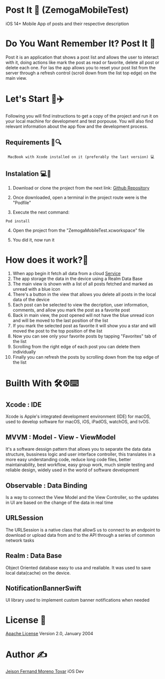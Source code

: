 # Post It 🔖 (ZemogaMobileTest)
iOS 14+ Mobile App of posts and their respective description

# Do You Want Remember It? Post It 🔖

Post it is an application that shows a post list and allows the user to interact with it, doing actions like mark the post as read or favorite, delete all post or delete each one. For las the app allows you to reset your post list from the server through a refresh control (scroll down from the list top edge) on the main view.


# Let's Start 🏁✈️

Following you will find instructions to get a copy of the project and run it on your local machine for development and test porpouse. You will also find relevant information about the app flow and the development process.


## Requirements 📖🔍

```
 MacBook with Xcode installed on it (preferably the last version) 💻
```
## Instalation 💻🔨

1) Download or clone the project from the next link:
[Github Repository](https://github.com/jfmt01/ZemogaMobileTest)

2) Once downloaded, open a terminal in the project route were is the "Podfile"

3) Execute the next command:
```
Pod install
```

4) Open the project from the "ZemogaMobileTest.xcworkspace" file

5) You did it, now run it

# How does it work?🧐

1) When app begin it fetch all data from a cloud [Service](https://my-json-server.typicode.com/jfmt01/ZemogaJSONDB/posts)
2) The app storage the data in the device using a Realm Data Base
3) The main view is shown with a list of all posts fetched and marked as unread with a blue icon
4) There's a button in the view that allows you delete all posts in the local data of the device
5) Each post can be selected to view the decription, user information, comments, and allow you mark the post as a favorite post
6) Back in main view, the post opened will not have the blue unread icon and will be moved to the last position of the list
7) If you mark the selected post as favorite it will show you a star and will moved the post to the top position of the list
8) Now you can see only your favorite posts by tapping "Favorites" tab of the list
9) Scrolling from the right edge of each post you can delete them individually
10) Finally you can refresh the posts by scrolling down from the top edge of the list

# Builth With 🛠⚙️⌨️

## Xcode : IDE

Xcode is Apple's integrated development environment (IDE) for macOS, used to develop software for macOS, iOS, iPadOS, watchOS, and tvOS.

##  MVVM : Model - View - ViewModel

It's a software dessign pattern that allows you to separate the data data structure, bussiness logic and user interface controller, this translates in a more easy understanding code, reduce long code files, better maintainability, best workflow, easy group work, much simple testing and reliable design, widely used in the world of software development

## Observable : Data Binding

Is a way to connect the View Model and the View Controller, so the updates in UI are based on the change of the data in real time

## URLSession

The URLSession is a native class that allowS us to connect to an endpoint to download or upload data from and to the API through a series of common network tasks

## Realm : Data Base

Object Oriented database easy to usa and realiable. It was used to save local data(cache) on the device.

## NotificationBannerSwift
UI library used to implement custom banner notifications when needed


# License 📝
[Apache License](http://www.apache.org/licenses/) Version 2.0, January 2004

# Author ✍️
[Jeison Fernand Moreno Tovar](https://www.linkedin.com/feed/) iOS Dev

